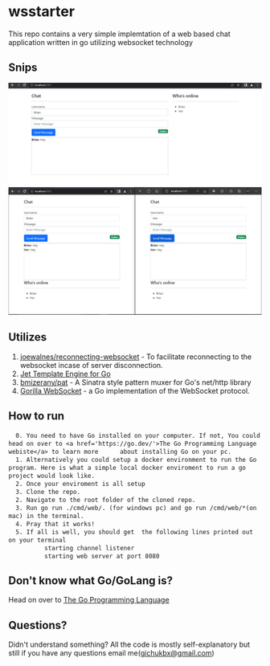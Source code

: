 # wsstarter

This repo contains a very simple implemtation of a web based chat application written in go utilizing websocket technology

## Snips

![Single](single.PNG)
![Double](double.PNG)

## Utilizes

1. <a href='https://github.com/joewalnes/reconnecting-websocket'>joewalnes/reconnecting-websocket</a> - To facilitate reconnecting to the websocket incase of server disconnection.
2. <a href='https://github.com/CloudyKit/jet'>Jet Template Engine for Go</a>
3. <a href='https://github.com/bmizerany/pat'>bmizerany/pat</a> - A Sinatra style pattern muxer for Go's net/http library
4. <a href='https://github.com/CloudyKit/jet'>Gorilla WebSocket</a> - a Go implementation of the WebSocket protocol.

## How to run

```
  0. You need to have Go installed on your computer. If not, You could head on over to <a href='https://go.dev/'>The Go Programming Language webiste</a> to learn more      about installing Go on your pc.
  1. Alternatively you could setup a docker environment to run the Go program. Here is what a simple local docker enviroment to run a go project would look like.
  2. Once your enviroment is all setup
  3. Clone the repo.
  2. Navigate to the root folder of the cloned repo.
  3. Run go run ./cmd/web/. (for windows pc) and go run /cmd/web/*(on mac) in the terminal.
  4. Pray that it works!
  5. If all is well, you should get  the following lines printed out on your terminal
          starting channel listener
          starting web server at port 8080
```

## Don't know what Go/GoLang is?

Head on over to <a href='https://go.dev/'>The Go Programming Language</a>

## Questions?

Didn't understand something? All the code is mostly self-explanatory but still if you have any questions email me(gichukbx@gmail.com)
